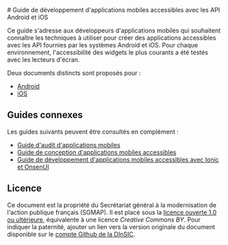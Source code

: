 # Guide de développement d'applications mobiles accessibles avec les API Android et iOS

Ce guide s'adresse aux développeurs d'applications mobiles qui souhaitent
connaître les techniques à utiliser pour créer des applications accessibles
avec les API fournies par les systèmes Android et iOS. Pour chaque
environnement, l'accessibilité des <span lang="en">widgets</span>
le plus courants a été testés avec les lecteurs d'écran.

Deux documents distincts sont proposés pour&nbsp;:

* [Android](./android.md)
* [iOS](./ios.md)

## Guides connexes

Les guides suivants peuvent être consultés en complément&nbsp;:

* [Guide d'audit d'applications mobiles](https://github.com/DISIC/guide-mobile_app_audit)
* [Guide de conception d'applications mobiles accessibles](https://github.com/DISIC/guide-mobile_app_conception)
* [Guide de développement d'applications mobiles accessibles avec Ionic et OnsenUI](https://github.com/DISIC/guide-mobile_app_dev_hybride)

## Licence
Ce document est la propriété du Secrétariat général à la modernisation de l'action publique français (SGMAP). Il est placé sous la [licence ouverte 1.0 ou ultérieure](http://www.etalab.gouv.fr/licence-ouverte-open-licence), équivalente à une licence <i lang="en">Creative Commons BY</i>. Pour indiquer la paternité, ajouter un lien vers la version originale du document disponible sur le [compte <span lang="en">Github</span> de la DInSIC](https://github.com/DISIC).

